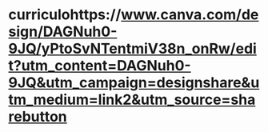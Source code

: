 # curriculohttps://www.canva.com/design/DAGNuh0-9JQ/yPtoSvNTentmiV38n_onRw/edit?utm_content=DAGNuh0-9JQ&utm_campaign=designshare&utm_medium=link2&utm_source=sharebutton
